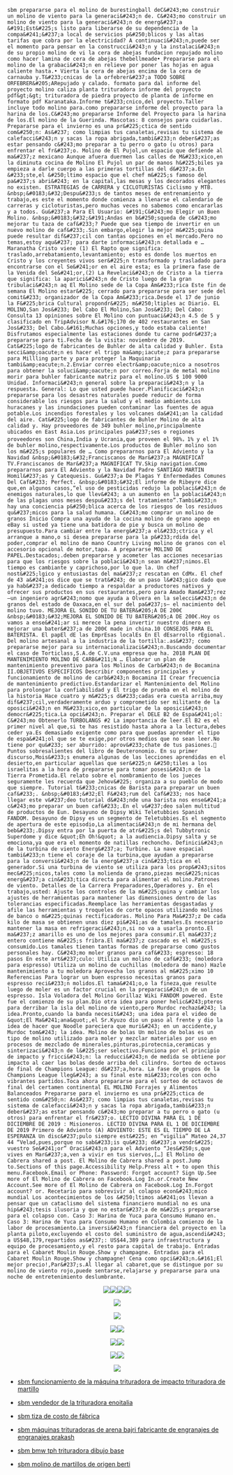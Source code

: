 
```
sbm prepararse para el molino de burestingball deC&#243;mo construir un molino de viento para la generaci&#243;n de. C&#243;mo construir un molino de viento para la generaci&#243;n de energ&#237;a &#191;Est&#225;s listo para liberarse de su dependencia de la compa&#241;&#237;a local de servicios p&#250;blicos y las altas tarifas que cobra por la electricidad? A continuaci&#243;n,puede ser el momento para pensar en la construcci&#243;n y la instalaci&#243;n de su propio molino de vi la cera de abejas fundacion repujado molino como hacer lamina de cera de abejas thebellmeade• Prepararse para el molino de la grabaci&#243;n en relieve por poner las hojas en agua caliente hasta.• Vierta la cera de abejas encima de la cera de carnauba y.T&#233;cnicas de la orfebrer&#237;a TODO SOBRE ORFEBRER&#205;ARepujado y calado. formato para dal informe del proyecto molino caliza planta trituradora informe del proyecto pdf&gt;&gt; trituradora de piedra proyecto de planta de informe en formato pdf Karanataka.Informe t&#233;cnico,del proyecto.Taller incluye todo molino para.como prepararse informe del proyecto para la harina de los.C&#243;mo prepararse Informe del Proyecto para la harina de los.El molino de la Guerinda. Mascotas: 8 consejos para cuidarlas. Prepararse para el invierno es una pr&#225;ctica de sentido com&#250;n: As&#237; como limpias tus canaletas,revisas tu sistema de calefacci&#243;n y sacas la ropa abrigada,tambi&#233;n deber&#237;as estar pensando c&#243;mo preparar a tu perro o gato (u otros) para enfrentar el fr&#237;o. Molino de El Pujol,un espacio que defiende al ma&#237;z mexicano Aunque afuera duermen las calles de M&#233;xico,en la diminuta cocina de Molino El Pujol un par de manos h&#225;biles ya empieza a darle cuerpo a las primeras tortillas del d&#237;a.En &#233;ste,el &#250;ltimo espacio que el chef m&#225;s famoso del pa&#237;s abri&#243; en la capital,las mesas y los decorados elegantes no existen. ESTRATEGIAS de CARRERA y CICLOTURISTAS Ciclismo y MTB. &nbsp;&#0183;&#32;Despu&#233;s de tantos meses de entrenamiento y trabajo,es este el momento donde comienza a llenarse el calendario de carreras y cicloturistas,pero muchas veces no sabemos como encararlas y a todos. Gu&#237;a Para El Usuario: &#191;C&#243;mo Elegir un Buen Molino. &nbsp;&#0183;&#32;&#191;Andas en b&#250;squeda de c&#243;mo mejorar tu taza de caf&#233;? Puede que sea tiempo de invertir en un nuevo molino de caf&#233;.Sin embargo,elegir la mejor m&#225;quina puede resultar dif&#237;cil con tantas opciones en el mercado.Pero no temas,estoy aqu&#237; para darte informaci&#243;n detallada e … Maranatha Cristo viene (1) El Rapto que significa: traslado,arrebatamiento,levantamiento; esto es donde los muertos en Cristo y los creyentes vivos ser&#225;n transformado y trasladado para encontrarse con el Se&#241;or en el aire esta; es la primera fase de la Venida del Se&#241;or,(2) La Revelaci&#243;n de Cristo a la tierra que significa: la aparici&#243;n de Cristo luego de la gran tribulaci&#243;n aq El Molino sede de la Copa Am&#233;rica Este fin de semana El Molino estar&#225; cerrado para prepararse para ser sede del comit&#233; organizador de la Copa Am&#233;rica.Desde el 17 de junio la F&#225;brica Cultural propondr&#225; m&#250;ltiples ac Diario. EL MOLINO,San Jos&#233; Del Cabo El Molino,San Jos&#233; Del Cabo: Consulta 13 opiniones sobre El Molino con puntuaci&#243;n 4.5 de 5 y clasificado en TripAdvisor N.&#176;170 de 402 restaurantes en San Jos&#233; Del Cabo.&#161;Muchas opciones,y todo estaba caliente! Disfrutamos especialmente las estaciones donde tu carne podr&#237;a prepararse para ti.Fecha de la visita: noviembre de 2019. Cat&#225;logo de fabricantes de Buhler de alta calidad y Buhler. Esta secci&amp;oacute;n es hacer el trigo ma&amp;iacute;z para prepararse para Millling parte y para proteger la Maquinaria tambi&amp;eacute;n.2.Enviar correo electr&amp;oacute;nico a nosotros para obtener la soluci&amp;oacute;n por correo.Forja de metal molino morir para buhler fabricante matriz para el molino.US $ 100 9000 Unidad. Informaci&#243;n general sobre la preparaci&#243;n y la respuesta. General: Lo que usted puede hacer.Planificaci&#243;n prepararse para los desastres naturales puede reducir de forma considerable los riesgos para la salud y el medio ambiente.Los huracanes y las inundaciones pueden contaminar las fuentes de agua potable.Los incendios forestales y los volcanes da&#241;an la calidad del aire. Cat&#225;logo de fabricantes de Buhler Molino de alta calidad y. Hay proveedores de 349 buhler molino,principalmente ubicados en East Asia.Los principales pa&#237;ses o regiones proveedores son China,India y Ucrania,que proveen el 98%，1% y el 1% de buhler molino,respectivamente.Los productos de Buhler molino son los m&#225;s populares de … Como prepararnos para El Adviento y la Navidad &nbsp;&#0183;&#32;Franciscanos de Mar&#237;a MAGNIFICAT TV.Franciscanos de Mar&#237;a MAGNIFICAT TV.Skip navigation.Como prepararnos para El Adviento y la Navidad Padre SANTIAGO MARTIN Homil&#237;as y Catequesis. Gu&#237;a De Plagas Y Enfermedades Comunes Del Caf&#233; Perfect. &nbsp;&#0183;&#32;El informe de Ribeyre dice que,en algunos casos,“el uso de pesticidas redujo la poblaci&#243;n de enemigos naturales,lo que llev&#243; a un aumento en la poblaci&#243;n de las plagas unos meses despu&#233;s del tratamiento”.Tambi&#233;n hay una conciencia p&#250;blica acerca de los riesgos de los residuos qu&#237;micos para la salud humana. C&#243;mo comprar un molino de granos Inicio Compra una ayuda de la cocina molino de grano apego en eBay si usted ya tiene una batidora de pie y busca un molino de presupuesto.Para cambiar entre la energ&#237;a el&#233;ctrica y el arranque a mano,o si desea prepararse para la p&#233;rdida del poder,comprar el molino de mano Country Living molino de granos con el accesorio opcional de motor,tapa. A prepararse MOLINO DE PAPEL.Destacados;.deben prepararse y acometer las acciones necesarias para que los riesgos sobre la poblaci&#243;n sean m&#237;nimos.El tiempo es cambiante y caprichoso,por lo que la. Un chef nost&#225;lgico y entusiastas del ma&#237;z rescatan en CdMx. El chef de 43 a&#241;os dice que se trat&#243; de un paso l&#243;gico dado que ya hab&#237;a dedicado tiempo a respaldar a productores nativos y ofrecer sus productos en sus restaurantes,pero para Amado Ram&#237;rez —un ingeniero agr&#243;nomo que ayuda a Olvera en la selecci&#243;n de granos del estado de Oaxaca,en el sur del pa&#237;s— el nacimiento del molino tuvo. MEJORA EL SONIDO DE TU BATER&#205;A DE 200€ &nbsp;&#0183;&#32;MEJORA EL SONIDO DE TU BATER&#205;A DE 200€.Hoy os vamos a ense&#241;ar si merece la pena invertir nuestro dinero en mejorar una bater&#237;a de 200€ made in china.10 CONSEJOS PARA EL BATERISTA. El papEl dE las EmprEsas localEs En El dEsarrollo rEgional. Del molino artesanal a la industria de la tortilla:.as&#237; como prepararse mejor para su internacionalizaci&#243;n.Buscando documentar el caso de Torticlass,S.A.de C.V.una empresa que ha. 2018 PLAN DE MANTENIMIENTO MOLINO DE CARB&#211;N … Elaborar un plan de mantenimiento preventivo para los Molinos de Carb&#243;n de Bocamina II.OBJETIVOS ESPECIFICOS Describir componentes principales y funcionamiento de molino de carb&#243;n Bocamina II Crear frecuencia de mantenimiento predictivo.Estandarizar el Mantenimiento del Molino para prolongar la confiabilidad y El trigo de prueba en el molino de la historia Hace cuatro y m&#225;s d&#233;cadas era cuesta arriba,muy dif&#237;cil,verdaderamente arduo y comprometido ser militante de la oposici&#243;n en M&#233;xico,en particular de la oposici&#243;n democr&#225;tica.La opci&#243;n. Preparar el DELE B2 de Espa&#241;ol: C&#243;mo Obtenerlo TURBOLANGS #2 La importancia de leer.El B2 es el primer nivel al que,si te has resistido hasta ahora a la lectura,debes ceder ya.Es demasiado exigente como para que puedas aprender el tipo de espa&#241;ol que se te exige,por otros medios que no sean leer.No tiene por qu&#233; ser aburrido: aprov&#233;chate de tus pasiones.📗 Puntos sobresalientes del libro de Deuteronomio. En su primer discurso,Mois&#233;s enumera algunas de las lecciones aprendidas en el desierto,en particular aquellas que ser&#225;n &#250;tiles a los israelitas a la hora de prepararse para tomar posesi&#243;n de la Tierra Prometida.El relato sobre el nombramiento de los jueces seguramente les recuerda que Jehov&#225; organiza a su pueblo de modo que siempre. Tutorial t&#233;cnicas de Barista para preparar un buen caf&#233;. &nbsp;&#0183;&#32;El F&#243;rum del Caf&#233; nos hace llegar este v&#237;deo tutorial d&#243;nde una barista nos ense&#241;a c&#243;mo preparar un buen caf&#233;.En el v&#237;deo salen multitud de productos de Eun. Desayuno de Dipsy Wiki Teletubbies Spanish FANDOM. Desayuno de Dipsy es un segmento de Teletubbies.Es el segmento de apertura de este episodio,La alimentaci&#243;n de mi hermana del beb&#233;.Dipsy entra por la puerta de atr&#225;s del Tubbytronic Superdome y dice &quot;Eh Oh!&quot; a la audiencia.Dipsy salta y se emociona,ya que era el momento de natillas rechoncho. Definici&#243;n de la turbina de viento Energ&#237;a; Turbine. La nave espacial tambi&#233;n tiene el coraje de la turbina,que ayudan a prepararse para la conversi&#243;n de la energ&#237;a cin&#233;tica en el generador.Si una turbina de viento se utiliza para los prop&#243;sitos mec&#225;nicos,tales como la molienda de grano,piezas mec&#225;nicas energ&#237;a cin&#233;tica directa para alimentar el molino.Patrones de viento. Detalles de la Carrera Preparadores,Operadores y. En el trabajo,usted: Ajuste los controles de la m&#225;quina y cambiar los ajustes de herramientas para mantener las dimensiones dentro de las tolerancias especificadas.Reemplace las herramientas desgastadas y afile las herramientas y troqueles de corte opacos utilizando molinos de banco o m&#225;quinas rectificadoras. Molino Para Ma&#237;z De cada kilo de masa se obtienen unas diez pi&#241;as de tamales.Es necesario mantener la masa en refrigeraci&#243;n,si no va a usarla pronto.El ma&#237;z amarillo es uno de los mejores para consumir.El ma&#237;z entero contiene m&#225;s fribra.El ma&#237;z cascado es el m&#225;s consumido.Los tamales tienen tantas formas de prepararse como gustos personales hay. C&#243;mo moler granos para caf&#233; espresso: 18 pasos En este art&#237;culo: Utiliza un molino de caf&#233; (moledora para espresso) Utiliza un molino de cuchillas (moledora de mano) Hazle mantenimiento a tu moledora Aprovecha los granos al m&#225;ximo 10 Referencias Para lograr un buen espresso necesitas granos para espresso reci&#233;n molidos.El tama&#241;o,o la fineza,que resulte luego de moler es un factor crucial en la preparaci&#243;n de un espresso. Isla Voladora del Molino Gorillaz Wiki FANDOM powered. Este fue el comienzo de su plan.Dio otra idea para poner helic&#243;pteros para derribar la isla del molino de viento,pero Murdoc rechaz&#243; la idea.Pronto,cuando la banda necesit&#243; una idea para el video de &quot;El Ma&#241;ana&quot;,el Sr.Kyuzo dio un paso al frente y dio la idea de hacer que Noodle pareciera que muri&#243; en un accidente,y Murdoc tom&#243; la idea. Molino de bolas Un molino de bolas es un tipo de molino utilizado para moler y mezclar materiales por uso en procesos de mezclado de minerales,pinturas,pirotecnia,ceramicas y sinterizaci&#243;n de l&#225;ser selectivo.Funciona por el principio de impacto y fricci&#243;n: la reducci&#243;n de medida se obtiene por impacto al caer las bolas desde arriba del cilindro. Sorteo de octavos de final de Champions League: d&#237;a,hora. La fase de grupos de la Champions League lleg&#243; a su final este mi&#233;rcoles con ocho vibrantes partidos.Toca ahora prepararse para el sorteo de octavos de final del certamen continental EL MOLINO Forrajes y Alimentos Balanceados Prepararse para el invierno es una pr&#225;ctica de sentido com&#250;n: As&#237; como limpias tus canaletas,revisas tu sistema de calefacci&#243;n y sacas la ropa abrigada,tambi&#233;n deber&#237;as estar pensando c&#243;mo preparar a tu perro o gato (u otros) para enfrentar el fr&#237;o. LECTIO DIVINA PARA EL 1 DE DICIEMBRE DE 2019 : Misioneros. LECTIO DIVINA PARA EL 1 DE DICIEMBRE DE 2019 Primero de Adviento (A) ADVIENTO: ESTE ES EL TIEMPO DE LA ESPERANZA Un disc&#237;pulo siempre est&#225; en “vigilia” Mateo 24,37 44 “Velad,pues,porque no sab&#233;is qu&#233; d&#237;a vendr&#225; vuestro Se&#241;or” Oraci&#243;n para el Adviento “Jes&#250;s,que vives en Mar&#237;a,ven a vivir en tus siervos,[…] El Molino de Cabrera shared a post. El Molino de Cabrera shared a post.Jump to.Sections of this page.Accessibility Help.Press alt + to open this menu.Facebook.Email or Phone: Password: Forgot account? Sign Up.See more of El Molino de Cabrera on Facebook.Log In.or.Create New Account.See more of El Molino de Cabrera on Facebook.Log In.Forgot account? or. Recetario para sobrevivir al colapso econ&#243;mico mundial Los acontecimientos de los &#250;ltimos a&#241;os llevan a pensar que un cataclismo del sistema financiero mundial no es una hip&#243;tesis ilusoria y que no estar&#237;a de m&#225;s prepararse para el colapso con. Caso 3: Harina de Yuca para Consumo Humano en. Caso 3: Harina de Yuca para Consumo Humano en Colombia comienzo de la labor de procesamiento.La inversi&#243;n financiera del proyecto en la planta piloto,excluyendo el costo del suministro de agua,ascendi&#243; a US$48,179,repartidos as&#237;: US$44,389 para infraestructura y equipo de procesamiento,y el resto para capital de trabajo. Entradas para el Cabaret Moulin Rouge.Show y champagne. Entradas para el Cabaret Moulin Rouge.Show y champagne! Cena como opci&#243;n.&#161;El mejor precio!,Par&#237;s.Al llegar al cabaret,que se distingue por su molino de viento rojo,puede sentarse,relajarse y prepararse para una noche de entretenimiento deslumbrante. 
```

<div align="center">

<a href="https://es-mill.shibang-china.com/github&k=sbm+prepararse+para+el+molino+de+burestingball+de"><img src="https://static.shibang-china.com/es/mill/index.jpg"></a><a href="https://es-mill.shibang-china.com/materials.htmlgithub&k=sbm+prepararse+para+el+molino+de+burestingball+de"><img src="https://static.shibang-china.com/es/mill/materials.jpg"></a><a href="https://es-mill.shibang-china.com/about.htmlgithub&k=sbm+prepararse+para+el+molino+de+burestingball+de"><img src="https://static.shibang-china.com/es/mill/about.jpg"></a><a href="https://es-mill.shibang-china.com/contact.htmlgithub&k=sbm+prepararse+para+el+molino+de+burestingball+de"><img src="https://static.shibang-china.com/es/mill/contact.jpg"></a>

<a href="https://es-mill.shibang-china.com/github&k=sbm+prepararse+para+el+molino+de+burestingball+de"><img src="https://static.shibang-china.com/es/mill/banner.jpg"></a>

<a href="https://swt.shibang-china.com/github&k=sbm+prepararse+para+el+molino+de+burestingball+de"><img src="https://static.shibang-china.com/es/mill/chat.jpg"></a>

<a href="https://es-mill.shibang-china.com/products/vertical-roller-mill.htmlgithub&k=sbm+prepararse+para+el+molino+de+burestingball+de"><img src="https://static.shibang-china.com/es/mill/vertical.jpg"></a><a href="https://es-mill.shibang-china.com/products/raymond-mill.htmlgithub&k=sbm+prepararse+para+el+molino+de+burestingball+de"><img src="https://static.shibang-china.com/es/mill/raymond.jpg"></a>

<a href="https://es-mill.shibang-china.com/products/ultrafine-grinding-mill.htmlgithub&k=sbm+prepararse+para+el+molino+de+burestingball+de"><img src="https://static.shibang-china.com/es/mill/ultrafine.jpg"></a><a href="https://es-mill.shibang-china.com/products/trapezium-grinding-mill.htmlgithub&k=sbm+prepararse+para+el+molino+de+burestingball+de"><img src="https://static.shibang-china.com/es/mill/trapezium.jpg"></a>

<a href="https://es-mill.shibang-china.com/products/ball-mill.htmlgithub&k=sbm+prepararse+para+el+molino+de+burestingball+de"><img src="https://static.shibang-china.com/es/mill/ball.jpg"></a><a href="https://es-mill.shibang-china.com/products/hammer-mill.htmlgithub&k=sbm+prepararse+para+el+molino+de+burestingball+de"><img src="https://static.shibang-china.com/es/mill/hammer.jpg"></a>

<a href="https://swt.shibang-china.com/github&k=sbm+prepararse+para+el+molino+de+burestingball+de"><img src="https://static.shibang-china.com/es/mill/case.jpg"></a>

</div>


* [sbm funcionamiento de la máquina trituradora de impacto trituradora de martillo](sbm%20funcionamiento%20de%20la%20m%C3%A1quina%20trituradora%20de%20impacto%20trituradora%20de%20martillo.md)

* [sbm vendedor de la trituradora enoitalia](sbm%20vendedor%20de%20la%20trituradora%20enoitalia.md)

* [sbm tiza de costo de fábrica](sbm%20tiza%20de%20costo%20de%20f%C3%A1brica.md)

* [sbm máquinas trituradoras de arena bajri fabricante de engranajes de engranajes prakash](sbm%20m%C3%A1quinas%20trituradoras%20de%20arena%20bajri%20fabricante%20de%20engranajes%20de%20engranajes%20prakash.md)

* [sbm bmw tph trituradora dibujo base](sbm%20bmw%20tph%20trituradora%20dibujo%20base.md)

* [sbm molino de martillos de origen berti](sbm%20molino%20de%20martillos%20de%20origen%20berti.md)